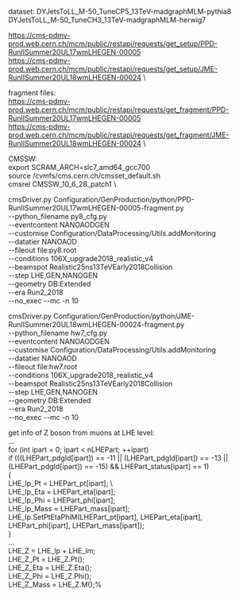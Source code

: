 dataset:
DYJetsToLL_M-50_TuneCP5_13TeV-madgraphMLM-pythia8
DYJetsToLL_M-50_TuneCH3_13TeV-madgraphMLM-herwig7

https://cms-pdmv-prod.web.cern.ch/mcm/public/restapi/requests/get_setup/PPD-RunIISummer20UL17wmLHEGEN-00005 \
https://cms-pdmv-prod.web.cern.ch/mcm/public/restapi/requests/get_setup/JME-RunIISummer20UL18wmLHEGEN-00024 \

fragment files: \
https://cms-pdmv-prod.web.cern.ch/mcm/public/restapi/requests/get_fragment/PPD-RunIISummer20UL17wmLHEGEN-00005 \
https://cms-pdmv-prod.web.cern.ch/mcm/public/restapi/requests/get_fragment/JME-RunIISummer20UL18wmLHEGEN-00024 \

CMSSW: \
export SCRAM_ARCH=slc7_amd64_gcc700 \
source /cvmfs/cms.cern.ch/cmsset_default.sh \
cmsrel CMSSW_10_6_28_patch1 \


cmsDriver.py Configuration/GenProduction/python/PPD-RunIISummer20UL17wmLHEGEN-00005-fragment.py \
--python_filename py8_cfg.py \
--eventcontent NANOAODGEN \
--customise Configuration/DataProcessing/Utils.addMonitoring \
--datatier NANOAOD \
--fileout file:py8.root \
--conditions 106X_upgrade2018_realistic_v4 \
--beamspot Realistic25ns13TeVEarly2018Collision \
--step LHE,GEN,NANOGEN \
--geometry DB:Extended \
--era Run2_2018 \
--no_exec --mc -n 10


cmsDriver.py Configuration/GenProduction/python/JME-RunIISummer20UL18wmLHEGEN-00024-fragment.py \
--python_filename hw7_cfg.py \
--eventcontent NANOAODGEN \
--customise Configuration/DataProcessing/Utils.addMonitoring \
--datatier NANOAOD \
--fileout file:hw7.root \
--conditions 106X_upgrade2018_realistic_v4 \
--beamspot Realistic25ns13TeVEarly2018Collision \
--step LHE,GEN,NANOGEN \
--geometry DB:Extended \
--era Run2_2018 \
--no_exec --mc -n 10



get info of Z boson from muons at LHE level: \
        ... \
    for (int ipart = 0; ipart < nLHEPart; ++ipart) \
        if (((LHEPart_pdgId[ipart]) == -11 || (LHEPart_pdgId[ipart]) == -13 || (LHEPart_pdgId[ipart]) == -15) && LHEPart_status[ipart] == 1) \
        {  \
            LHE_lp_Pt = LHEPart_pt[ipart];  \                                             
            LHE_lp_Eta = LHEPart_eta[ipart]; \
            LHE_lp_Phi = LHEPart_phi[ipart]; \
            LHE_lp_Mass = LHEPart_mass[ipart]; \
            LHE_lp.SetPtEtaPhiM(LHEPart_pt[ipart], LHEPart_eta[ipart], LHEPart_phi[ipart], LHEPart_mass[ipart]);        \
        } \
        ... \
    LHE_Z = LHE_lp + LHE_lm; \
    LHE_Z_Pt = LHE_Z.Pt(); \
    LHE_Z_Eta = LHE_Z.Eta(); \
    LHE_Z_Phi = LHE_Z.Phi(); \
    LHE_Z_Mass = LHE_Z.M();% 
